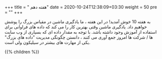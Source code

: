 +++
title = " هفته دهم"
date =  2020-10-24T12:38:09+03:30
weight = 50
pre = "<i class='fa fa-graduation-cap graduation_cap' ></i>"
+++

به هفته 10 خوش آمدید! در این هفته ، ما یادگیری ماشین در مقیاس بزرگ را پوشش خواهیم داد. یادگیری ماشین وقتی بهترین کار را می کند که داده های فراوانی برای استفاده از آموزش وجود داشته باشد. با توجه به مقدار داده ای که بسیاری از وب سایت ها / شرکت ها امروز جمع آوری می کنند ، دانستن چگونگی مدیریت "داده های بزرگ" یکی از مهارت های بیشتر در سیلیکون ولی است.

{{% children  %}}